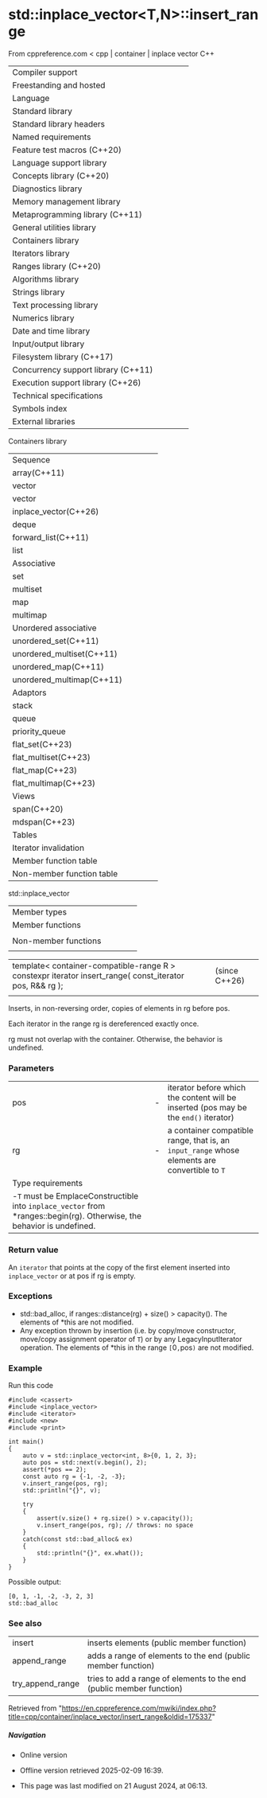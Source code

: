 # std::inplace_vector<T,N>::insert_range

From cppreference.com
< cpp‎ | container‎ | inplace vector
C++

|  |  |  |  |  |
| --- | --- | --- | --- | --- |
| Compiler support | | | | |
| Freestanding and hosted | | | | |
| Language | | | | |
| Standard library | | | | |
| Standard library headers | | | | |
| Named requirements | | | | |
| Feature test macros (C++20) | | | | |
| Language support library | | | | |
| Concepts library (C++20) | | | | |
| Diagnostics library | | | | |
| Memory management library | | | | |
| Metaprogramming library (C++11) | | | | |
| General utilities library | | | | |
| Containers library | | | | |
| Iterators library | | | | |
| Ranges library (C++20) | | | | |
| Algorithms library | | | | |
| Strings library | | | | |
| Text processing library | | | | |
| Numerics library | | | | |
| Date and time library | | | | |
| Input/output library | | | | |
| Filesystem library (C++17) | | | | |
| Concurrency support library (C++11) | | | | |
| Execution support library (C++26) | | | | |
| Technical specifications | | | | |
| Symbols index | | | | |
| External libraries | | | | |

Containers library

|  |  |  |  |  |
| --- | --- | --- | --- | --- |
| Sequence | | | | |
| array(C++11) | | | | |
| vector | | | | |
| vector<bool> | | | | |
| inplace_vector(C++26) | | | | |
| deque | | | | |
| forward_list(C++11) | | | | |
| list | | | | |
| Associative | | | | |
| set | | | | |
| multiset | | | | |
| map | | | | |
| multimap | | | | |
| Unordered associative | | | | |
| unordered_set(C++11) | | | | |
| unordered_multiset(C++11) | | | | |
| unordered_map(C++11) | | | | |
| unordered_multimap(C++11) | | | | |
| Adaptors | | | | |
| stack | | | | |
| queue | | | | |
| priority_queue | | | | |
| flat_set(C++23) | | | | |
| flat_multiset(C++23) | | | | |
| flat_map(C++23) | | | | |
| flat_multimap(C++23) | | | | |
| Views | | | | |
| span(C++20) | | | | |
| mdspan(C++23) | | | | |
| Tables | | | | |
| Iterator invalidation | | | | |
| Member function table | | | | |
| Non-member function table | | | | |

std::inplace_vector

|  |  |  |  |  |
| --- | --- | --- | --- | --- |
| Member types | | | | |
| Member functions | | | | |
| |  |  |  |  |  | | --- | --- | --- | --- | --- | | inplace_vector::inplace_vector | | | | | | inplace_vector::~inplace_vector | | | | | | inplace_vector::operator= | | | | | | inplace_vector::assign | | | | | | inplace_vector::assign_range | | | | | | Size and capacity | | | | | | inplace_vector::empty | | | | | | inplace_vector::size | | | | | | inplace_vector::max_size | | | | | | inplace_vector::capacity | | | | | | inplace_vector::resize | | | | | | inplace_vector::reserve | | | | | | inplace_vector::shrink_to_fit | | | | | | Iterators | | | | | | inplace_vector::begininplace_vector::cbegin | | | | | | inplace_vector::endinplace_vector::cend | | | | | | inplace_vector::rbegininplace_vector::crbegin | | | | | | inplace_vector::rendinplace_vector::crend | | | | | | |  |  |  |  |  | | --- | --- | --- | --- | --- | | Element access | | | | | | inplace_vector::at | | | | | | [inplace_vector::operator[]](operator_at.html "cpp/container/inplace vector/operator at") | | | | | | inplace_vector::front | | | | | | inplace_vector::back | | | | | | inplace_vector::data | | | | | | Modifiers | | | | | | inplace_vector::clear | | | | | | inplace_vector::erase | | | | | | inplace_vector::swap | | | | | | inplace_vector::insert | | | | | | ****inplace_vector::insert_range**** | | | | | | inplace_vector::emplace | | | | | | inplace_vector::emplace_back | | | | | | inplace_vector::try_emplace_back | | | | | | inplace_vector::unchecked_emplace_back | | | | | | inplace_vector::push_back | | | | | | inplace_vector::try_push_back | | | | | | inplace_vector::unchecked_push_back | | | | | | inplace_vector::pop_back | | | | | | inplace_vector::append_range | | | | | | inplace_vector::try_append_range | | | | | |
| Non-member functions | | | | |
| |  |  |  |  |  | | --- | --- | --- | --- | --- | | erase(std::inplace_vector)erase_if(std::inplace_vector) | | | | | | swap(std::inplace_vector) | | | | | | |  |  |  |  |  | | --- | --- | --- | --- | --- | | operator==operator<=> | | | | | |  | | | | | |

|  |  |  |
| --- | --- | --- |
| template< container-compatible-range<T> R >  constexpr iterator insert_range( const_iterator pos, R&& rg ); |  | (since C++26) |
|  |  |  |

Inserts, in non-reversing order, copies of elements in rg before pos.

Each iterator in the range rg is dereferenced exactly once.

rg must not overlap with the container. Otherwise, the behavior is undefined.

### Parameters

|  |  |  |
| --- | --- | --- |
| pos | - | iterator before which the content will be inserted (pos may be the `end()` iterator) |
| rg | - | a container compatible range, that is, an `input_range` whose elements are convertible to `T` |
| Type requirements | | |
| -`T` must be EmplaceConstructible into `inplace_vector` from \*ranges::begin(rg). Otherwise, the behavior is undefined. | | |

### Return value

An `iterator` that points at the copy of the first element inserted into `inplace_vector` or at pos if rg is empty.

### Exceptions

- std::bad_alloc, if ranges::distance(rg) + size() > capacity(). The elements of \*this are not modified.
- Any exception thrown by insertion (i.e. by copy/move constructor, move/copy assignment operator of `T`) or by any LegacyInputIterator operation. The elements of \*this in the range `[`​0​`,`pos`)` are not modified.

### Example

Run this code

```
#include <cassert>
#include <inplace_vector>
#include <iterator>
#include <new>
#include <print>
 
int main()
{
    auto v = std::inplace_vector<int, 8>{0, 1, 2, 3};
    auto pos = std::next(v.begin(), 2);
    assert(*pos == 2);
    const auto rg = {-1, -2, -3};
    v.insert_range(pos, rg);
    std::println("{}", v);
 
    try
    {
        assert(v.size() + rg.size() > v.capacity());
        v.insert_range(pos, rg); // throws: no space
    }
    catch(const std::bad_alloc& ex)
    {
        std::println("{}", ex.what());
    }
}

```

Possible output:

```
[0, 1, -1, -2, -3, 2, 3]
std::bad_alloc

```

### See also

|  |  |
| --- | --- |
| insert | inserts elements   (public member function) |
| append_range | adds a range of elements to the end   (public member function) |
| try_append_range | tries to add a range of elements to the end   (public member function) |

Retrieved from "<https://en.cppreference.com/mwiki/index.php?title=cpp/container/inplace_vector/insert_range&oldid=175337>"

##### Navigation

- Online version
- Offline version retrieved 2025-02-09 16:39.

- This page was last modified on 21 August 2024, at 06:13.